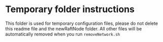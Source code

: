# Temporary folder instructions
This folder is used for temporary configuration files, please do not delete this readme file and the newRaftNode folder. All other files will be automatically removed when you run `removeNetwork.sh`
